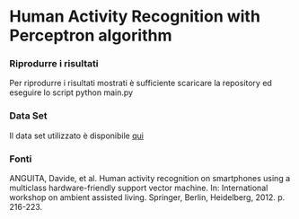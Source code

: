 # Human Activity Recognition with Perceptron algorithm



### Riprodurre i risultati

Per riprodurre i risultati mostrati è sufficiente scaricare la repository ed eseguire lo script python main.py

### Data Set

Il data set utilizzato è disponibile [qui](http://archive.ics.uci.edu/ml/datasets/Human+Activity+Recognition+Using+Smartphones)

### Fonti

ANGUITA, Davide, et al. Human activity recognition on smartphones using a multiclass hardware-friendly support vector machine. In: International workshop on ambient assisted living. Springer, Berlin, Heidelberg, 2012. p. 216-223.
